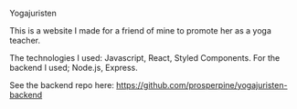 Yogajuristen

This is a website I made for a friend of mine to promote her as a yoga teacher. 

The technologies I used: Javascript, React, Styled Components.
For the backend I used; Node.js, Express. 

See the backend repo here: https://github.com/prosperpine/yogajuristen-backend

